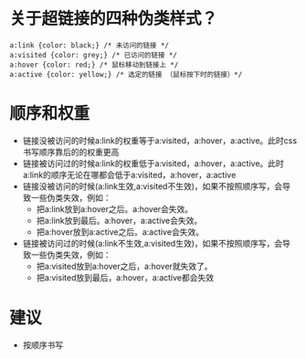 # 关于超链接的四种伪类样式？
```
a:link {color: black;} /* 未访问的链接 */
a:visited {color: grey;} /* 已访问的链接 */
a:hover {color: red;} /* 鼠标移动到链接上 */
a:active {color: yellow;} /* 选定的链接 （鼠标按下时的链接）*/
```

# 顺序和权重
* 链接没被访问的时候a:link的权重等于a:visited，a:hover，a:active。此时css书写顺序靠后的的权重更高
* 链接被访问过的时候a:link的权重低于a:visited，a:hover，a:active。此时a:link的顺序无论在哪都会低于a:visited，a:hover，a:active
* 链接没被访问的时候(a:link生效,a:visited不生效)，如果不按照顺序写，会导致一些伪类失效，例如：
    - 把a:link放到a:hover之后。a:hover会失效。
    - 把a:link放到最后。a:hover，a:active会失效。
    - 把a:hover放到a:active之后。a:active会失效。
* 链接被访问过的时候(a:link不生效,a:visited生效)，如果不按照顺序写，会导致一些伪类失效，例如：
    - 把a:visited放到a:hover之后，a:hover就失效了。
    - 把a:visited放到最后，a:hover，a:active都会失效

# 建议
* 按顺序书写